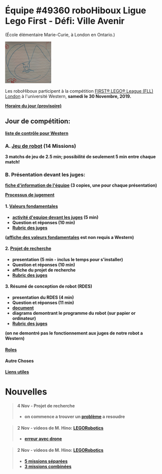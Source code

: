 # Équipe #49360 roboHiboux Ligue Lego First - Défi: Ville Avenir 
(École élémentaire Marie-Curie, à London en Ontario.)

![image](logo1.png)

Les roboHiboux participent à la compétition [FIRST® LEGO® League (FLL) London](https://www.eng.uwo.ca/outreach/first-robotics/lego-league/) à l'université Western, <b>samedi le 30 Novembre, 2019<b/>.

[Horaire du jour (provisoire)](https://www.eng.uwo.ca/outreach/first-robotics/lego-league/Tentative-Event-Schedule-2019.pdf)

## Jour de compétition:
[liste de contrôle pour Western](checklistWestern2019.pdf)

### A. [Jeu de robot](jeudurobot.md) (14 Missions)
3 matchs de jeu de 2.5 min; possibilité de seulement 5 min entre chaque match!

### B. Présentation devant les juges:
[fiche d'information de l'équipe](TeamInfoSheet_FL005_Fillable.pdf) (3 copies, une pour chaque présentation)

[Processus de jugement](CoachesDayPresentation2019_judging.pdf)

#### 1. [Valeurs fondamentales](valeurs.md)
* [activité d'equipe devant les juges](http://flltutorials.com/translations/en-us/CoreValues/CVJudging.pdf) (5 min)
* Question et réponses (10 min)
* [Rubric des juges](rubricsValues.pdf)

([affiche des valeurs fondamentales](http://flltutorials.com/translations/en-us/CoreValues/CVPoster.pdf) est non requis a Western)

#### 2. [Projet de recherche](projet.md)
* presentation (5 min - inclus le temps pour s'installer)
* Question et réponses (10 min)
* affiche du projet de recherche
* [Rubric des juges](rubricsProject.pdf)

#### 3. Résumé de conception de robot (RDES)
* presentation du RDES (4 min)
* Question et réponses (11 min)
* [document](https://drive.google.com/file/d/1VC3oS6zkFRucYmjoOFKwcpcF8nQUieVT/view)
* diagrams demontrant le programme du robot (sur papier or ordinateur) 
* [Rubric des juges](rubricsRobotDesign.pdf)

(on ne demontré pas le fonctionnement aux juges de notre robot a Western)

#### [Roles](roles.md)

#### Autre Choses

[Liens utiles](liens.md)

# Nouvelles 
> #### 4 Nov - Projet de recherche
> * on commence a trouver un [problème](projet.md) a resoudre

> #### 2 Nov - videos de M. Hino: [LEGORobotics](https://www.youtube.com/channel/UCvuw_UluXNRPKhqK5GU8SrQ/videos)
> * [erreur avec drone](https://www.youtube.com/watch?v=-bktRKjIdIE)

> #### 2 Nov - videos de M. Hino: [LEGORobotics](https://www.youtube.com/channel/UCvuw_UluXNRPKhqK5GU8SrQ/videos)
> * [5 missions séparées](https://www.youtube.com/watch?v=dAlKqZBOkeo)
> * [3 missions combinées](https://www.youtube.com/watch?v=gxRV948MMsE)
